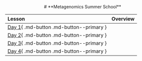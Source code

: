 <center>
# **Metagenomics Summer School**
</center>


| **Lesson**                                         | **Overview**                           | 
|:---------------------------------------------------|:---------------------------------------|
|[Day 1](""){ .md-button .md-button--primary }       |                                        |
|[Day 2](""){ .md-button .md-button--primary }       |                                        |
|[Day 3](""){ .md-button .md-button--primary }       |                                        |
|[Day 4](""){ .md-button .md-button--primary }       |                                        |